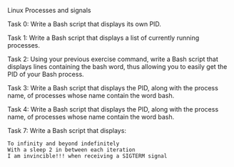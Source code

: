 Linux Processes and signals 

Task 0: Write a Bash script that displays its own PID.

Task 1: Write a Bash script that displays a list of currently running processes.

Task 2: Using your previous exercise command, write a Bash script that displays lines containing the bash word, thus allowing you to easily get the PID of your Bash process.


Task 3: Write a Bash script that displays the PID, along with the process name, of processes whose name contain the word bash.

Task 4: Write a Bash script that displays the PID, along with the process name, of processes whose name contain the word bash.

Task 7: Write a Bash script that displays:

    To infinity and beyond indefinitely
    With a sleep 2 in between each iteration
    I am invincible!!! when receiving a SIGTERM signal
